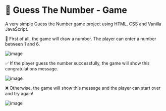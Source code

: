 # 💭 Guess The Number - Game
A very simple Guess the Number game project using HTML, CSS and Vanilla JavaScript. 

🎲 First of all, the game will draw a number. The player can enter a number between 1 and 6.

![image](https://user-images.githubusercontent.com/62979168/178859054-aa97f826-8b13-4bc7-9098-a8448e3f6d2c.png)

✅ If the player guess the number successfully, the game will show this congratulations message.

![image](https://user-images.githubusercontent.com/62979168/178858809-e60bab63-cd13-4cf8-90ef-7e96642bc14a.png)

❌ Otherwise, the game will show this message and the player can start over and try again!

![image](https://user-images.githubusercontent.com/62979168/178858986-702cd123-6700-4cde-a761-9b2c615f3524.png)
